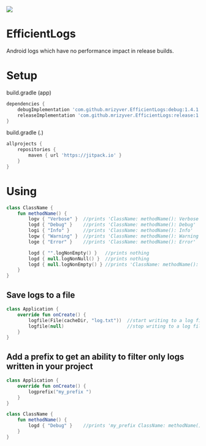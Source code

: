 [![](https://jitpack.io/v/mrizyver/EfficientLogs.svg)](https://jitpack.io/#mrizyver/EfficientLogs)
# EfficientLogs

Android logs which have no performance impact in release builds.

# Setup

build.gradle (app)

```groovy
dependencies {
    debugImplementation 'com.github.mrizyver.EfficientLogs:debug:1.4.1'
    releaseImplementation 'com.github.mrizyver.EfficientLogs:release:1.4.1'
}
```

build.gradle (.)

```groovy
allprojects {
    repositories {
        maven { url 'https://jitpack.io' }
    }
}
```

# Using

```kotlin
class ClassName {
    fun methodName() {
        logv { "Verbose" }  //prints 'ClassName: methodName(): Verbose'
        logd { "Debug" }    //prints 'ClassName: methodName(): Debug'
        logi { "Info" }     //prints 'ClassName: methodName(): Info'
        logw { "Warning" }  //prints 'ClassName: methodName(): Warning'
        loge { "Error" }    //prints 'ClassName: methodName(): Error'

        logd { "".logNonEmpty() }   //prints nothing
        logd { null.logNonNull() }  //prints nothing
        logd { null.logNonEmpty() } //prints 'ClassName: methodName(): null'
    }
}
```

## Save logs to a file

```kotlin
class Application {
    override fun onCreate() {
        logfile(File(cacheDir, "log.txt"))  //start writing to a log file
        logfile(null)                       //stop writing to a log file
    }
}
```

## Add a prefix to get an ability to filter only logs written in your project

```kotlin
class Application {
    override fun onCreate() {
        logprefix("my_prefix ")
    }
}

class ClassName {
    fun methodName() {
        logd { "Debug" }    //prints 'my_prefix ClassName: methodName(): Debug'
    }
}
```
